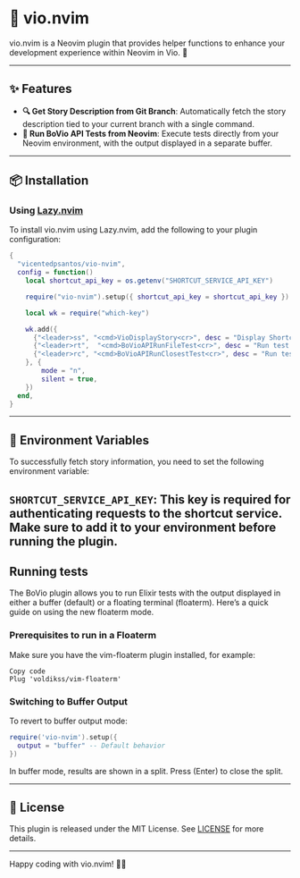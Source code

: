 # 🎉 vio.nvim

vio.nvim is a Neovim plugin that provides helper functions to enhance your development experience within Neovim in Vio. 🚀

---

## ✨ Features

- **🔍 Get Story Description from Git Branch**: Automatically fetch the story description tied to your current branch with a single command.
- **🧪 Run BoVio API Tests from Neovim**: Execute tests directly from your Neovim environment, with the output displayed in a separate buffer.

---

## 📦 Installation

### Using [Lazy.nvim](https://github.com/folke/lazy.nvim)

To install vio.nvim using Lazy.nvim, add the following to your plugin configuration:

```lua
{
  "vicentedpsantos/vio-nvim",
  config = function()
    local shortcut_api_key = os.getenv("SHORTCUT_SERVICE_API_KEY")

    require("vio-nvim").setup({ shortcut_api_key = shortcut_api_key })

    local wk = require("which-key")

    wk.add({
      {"<leader>ss", "<cmd>VioDisplayStory<cr>", desc = "Display Shortcut Story" },
      {"<leader>rt",  "<cmd>BoVioAPIRunFileTest<cr>", desc = "Run test file." },
      {"<leader>rc", "<cmd>BoVioAPIRunClosestTest<cr>", desc = "Run test file." },
    }, {
        mode = "n",
        silent = true,
    })
  end,
}
```
---

## 🌱 Environment Variables

To successfully fetch story information, you need to set the following environment variable:

`SHORTCUT_SERVICE_API_KEY`: This key is required for authenticating requests to the shortcut service. Make sure to add it to your environment before running the plugin.
---

## Running tests

The BoVio plugin allows you to run Elixir tests with the output displayed in either a buffer (default) or a floating terminal (floaterm). Here’s a quick guide on using the new floaterm mode.

### Prerequisites to run in a Floaterm

Make sure you have the vim-floaterm plugin installed, for example:

```vim
Copy code
Plug 'voldikss/vim-floaterm'
```
### Switching to Buffer Output
To revert to buffer output mode:

```lua
require('vio-nvim').setup({
  output = "buffer" -- Default behavior
})
```

In buffer mode, results are shown in a split. Press <CR> (Enter) to close the split.

---

## 📜 License

This plugin is released under the MIT License. See [LICENSE](./LICENSE) for more details.

---

Happy coding with vio.nvim! 🚀✨
